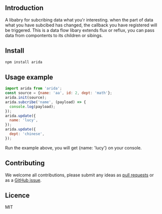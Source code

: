 ## Introduction
A libabry for subcribing data what you'r interesting. 
when the part of data what you have subcibed has changed, the callback you  have registered will be triggered.
This is a data flow libary extends flux or reflux, you can pass data from compontents to its children or sibings. 
## Install

```bash
npm install arida
```

## Usage example

``` javascript
import arida from 'arida';
const source = {name: 'aa', id: 2, dept: 'math'};
arida.init(source);
arida.subcribe('name', (payload) => {
  console.log(payload);
});
arida.update({
  name: 'lucy',
});
arida.update({
  dept: 'chinese',
});
```
Run the example above, you will get {name: 'lucy'} on your console.


## Contributing

We welcome all contributions, please submit any ideas as [pull requests](https://github.com/azl397985856/arida/pulls) or as a [GitHub issue](https://github.com/azl397985856/arida/issues).
## Licence
MIT
